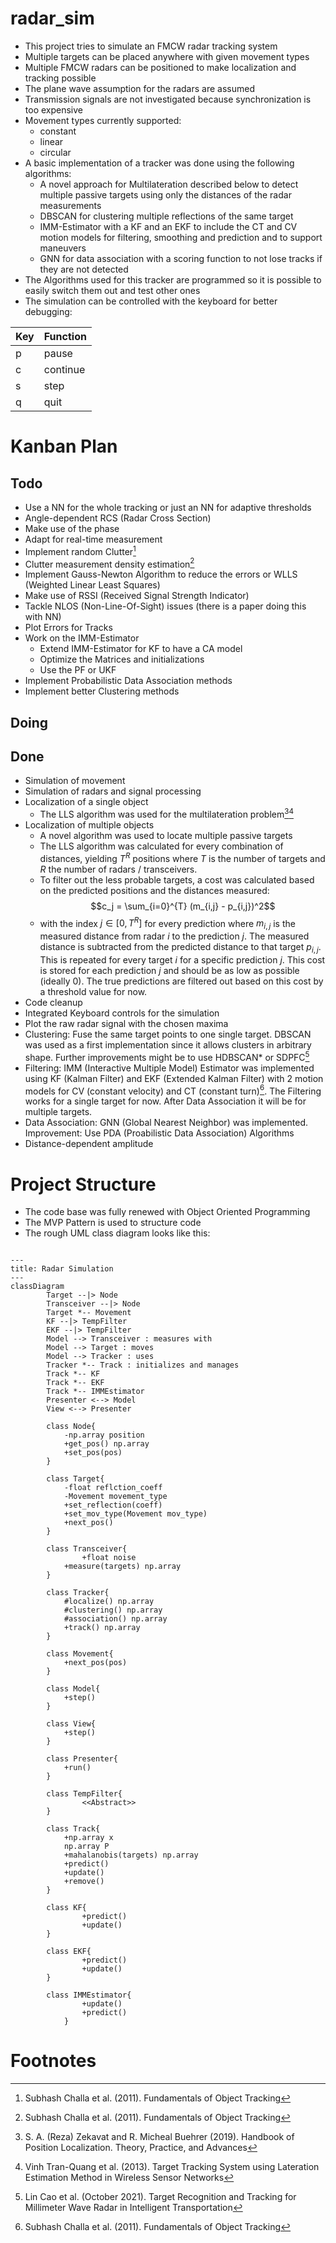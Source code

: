 # radar_sim
- This project tries to simulate an FMCW radar tracking system
- Multiple targets can be placed anywhere with given movement types
- Multiple FMCW radars can be positioned to make localization and tracking possible
- The plane wave assumption for the radars are assumed
- Transmission signals are not investigated because synchronization is too expensive
- Movement types currently supported:
    - constant
    - linear
    - circular
- A basic implementation of a tracker was done using the following algorithms:
    - A novel approach for Multilateration described below to detect multiple passive targets using only the distances of the radar measurements
    - DBSCAN for clustering multiple reflections of the same target
    - IMM-Estimator with a KF and an EKF to include the CT and CV motion models for filtering, smoothing and prediction and to support maneuvers
    - GNN for data association with a scoring function to not lose tracks if they are not detected
- The Algorithms used for this tracker are programmed so it is possible to easily switch them out and test other ones
- The simulation can be controlled with the keyboard for better debugging:

| Key | Function |
| --- | -------- |
| p   | pause    |
| c   | continue |
| s   | step     |
| q   | quit     |


# Kanban Plan
## Todo
- Use a NN for the whole tracking or just an NN for adaptive thresholds
- Angle-dependent RCS (Radar Cross Section)
- Make use of the phase
- Adapt for real-time measurement
- Implement random Clutter[^cambridge_tracking]
- Clutter measurement density estimation[^cambridge_tracking]
- Implement Gauss-Newton Algorithm to reduce the errors or WLLS (Weighted Linear Least Squares)
- Make use of RSSI (Received Signal Strength Indicator)
- Tackle NLOS (Non-Line-Of-Sight) issues (there is a paper doing this with NN)
- Plot Errors for Tracks
- Work on the IMM-Estimator
    - Extend IMM-Estimator for KF to have a CA model
    - Optimize the Matrices and initializations
    - Use the PF or UKF
- Implement Probabilistic Data Association methods
- Implement better Clustering methods

## Doing

## Done 
- Simulation of movement
- Simulation of radars and signal processing
- Localization of a single object
    - The LLS algorithm was used for the multilateration problem[^loc_book][^multilat_paper]
- Localization of multiple objects
    - A novel algorithm was used to locate multiple passive targets
    - The LLS algorithm was calculated for every combination of distances, yielding $T^R$ positions where $T$ is the number of targets and $R$ the number of radars / transceivers.
    - To filter out the less probable targets, a cost was calculated based on the predicted positions and the distances measured:
$$c_j = \sum_{i=0}^{T} (m_{i,j} - p_{i,j})^2$$
    - with the index $j \in [0, T^R]$ for every prediction where $m_{i,j}$ is the measured distance from radar $i$ to the prediction $j$. The measured distance is subtracted from the predicted distance to that target $p_{i,j}$. This is repeated for every target $i$ for a specific prediction $j$. This cost is stored for each prediction $j$ and should be as low as possible (ideally 0). The true predictions are filtered out based on this cost by a threshold value for now.
- Code cleanup
- Integrated Keyboard controls for the simulation
- Plot the raw radar signal with the chosen maxima
- Clustering: Fuse the same target points to one single target. DBSCAN was used as a first implementation since it allows clusters in arbitrary shape. Further improvements might be to use HDBSCAN* or SDPFC[^tracking_book]
- Filtering: IMM (Interactive Multiple Model) Estimator was implemented using KF (Kalman Filter) and EKF (Extended Kalman Filter) with 2 motion models for CV (constant velocity) and CT (constant turn)[^cambridge_tracking]. The Filtering works for a single target for now. After Data Association it will be for multiple targets.
- Data Association: GNN (Global Nearest Neighbor) was implemented. Improvement: Use PDA (Proabilistic Data Association) Algorithms
- Distance-dependent amplitude


# Project Structure
- The code base was fully renewed with Object Oriented Programming
- The MVP Pattern is used to structure code
- The rough UML class diagram looks like this:

```mermaid

---
title: Radar Simulation
---
classDiagram
		Target --|> Node
		Transceiver --|> Node
		Target *-- Movement
		KF --|> TempFilter
		EKF --|> TempFilter
		Model --> Transceiver : measures with
		Model --> Target : moves
		Model --> Tracker : uses
		Tracker *-- Track : initializes and manages
		Track *-- KF
		Track *-- EKF
		Track *-- IMMEstimator
		Presenter <--> Model
		View <--> Presenter
		
		class Node{
			-np.array position
			+get_pos() np.array
			+set_pos(pos)
		}
		
		class Target{
			-float reflction_coeff
			-Movement movement_type
			+set_reflection(coeff)
			+set_mov_type(Movement mov_type)
			+next_pos()
		}
		
		class Transceiver{
        		+float noise
			+measure(targets) np.array
		}
		
		class Tracker{
			#localize() np.array
			#clustering() np.array
			#association() np.array
			+track() np.array
		}
		
		class Movement{
			+next_pos(pos)
		}
		
		class Model{
			+step()
		}
		
		class View{
			+step()
		}
		
		class Presenter{
			+run()
		}
		
		class TempFilter{
        		<<Abstract>>
		}
		
        class Track{
            +np.array x
            np.array P
            +mahalanobis(targets) np.array
            +predict()
            +update()
            +remove()
        }
		
		class KF{
        		+predict()
        		+update()
		}
		
		class EKF{
        		+predict()
        		+update()
		}
		
		class IMMEstimator{
        		+update()
        		+predict()
        	}
```

# Footnotes
[^tracking_book]: Lin Cao et al. (October 2021). Target Recognition and Tracking for Millimeter Wave Radar in Intelligent Transportation
[^loc_book]: S. A. (Reza) Zekavat and R. Micheal Buehrer (2019). Handbook of Position Localization. Theory, Practice, and Advances
[^multilat_paper]: Vinh Tran-Quang et al. (2013). Target Tracking System using Lateration Estimation Method in Wireless Sensor Networks
[^cambridge_tracking]: Subhash Challa et al. (2011). Fundamentals of Object Tracking


































